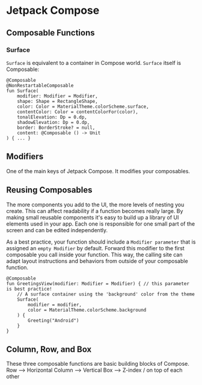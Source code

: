 # Jetpack Compose

## Composable Functions
### Surface
`Surface` is equivalent to a container in Compose world.
`Surface` itself is Composable:
```
@Composable
@NonRestartableComposable
fun Surface(
    modifier: Modifier = Modifier,
    shape: Shape = RectangleShape,
    color: Color = MaterialTheme.colorScheme.surface,
    contentColor: Color = contentColorFor(color),
    tonalElevation: Dp = 0.dp,
    shadowElevation: Dp = 0.dp,
    border: BorderStroke? = null,
    content: @Composable () -> Unit
) { ... }
```

## Modifiers
One of the main keys of Jetpack Compose. It modifies your composables.

## Reusing Composables
The more components you add to the UI, the more levels of nesting you create. 
This can affect readability if a function becomes really large. 
By making small reusable components it's easy to build up a library of UI elements used in your app. 
Each one is responsible for one small part of the screen and can be edited independently.

As a best practice, your function should include a `Modifier parameter` that is assigned an `empty Modifier` by default. 
Forward this modifier to the first composable you call inside your function. 
This way, the calling site can adapt layout instructions and behaviors from outside of your composable function.
```
@Composable
fun GreetingsView(modifier: Modifier = Modifier) { // this parameter is best practice!
    // A surface container using the 'background' color from the theme
    Surface(
        modifier = modifier,
        color = MaterialTheme.colorScheme.background
    ) {
        Greeting("Android")
    }
}
```

## Column, Row, and Box
These three composable functions are basic building blocks of Compose.
Row --> Horizontal
Column --> Vertical
Box --> Z-index / on top of each other



